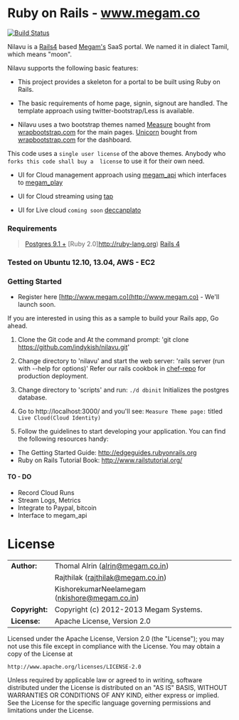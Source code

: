 # Ruby on Rails - www.megam.co

[![Build Status](https://travis-ci.org/indykish/nilavu.png?branch=master)](https://travis-ci.org/indykish/nilavu)

Nilavu is a [Rails4](http://edgeguides.rubyonrails.org/) based [Megam's](http://www.megam.co) SaaS portal. We named it in dialect Tamil, which means "moon".

Nilavu supports the following basic features:

* This project provides a skeleton for a portal to be built using Ruby on Rails. 
 
* The basic requirements of home page, signin, signout are handled. The template approach using twitter-bootstrap/Less is available.

* Nilavu uses a two bootstrap themes named 
  [Measure](http://bit.ly/UDywP8) bought from [wrapbootstrap.com](http://wrapbootstrap.com) for the main pages. 
  [Unicorn](http://bit.ly/RpG9bh) bought from [wrapbootstrap.com](http://wrapbootstrap.com) for the dashboard.

This code uses a `single user license` of the above themes. Anybody who `forks this code shall buy a 
license` to use it for their own need.

* UI for Cloud management approach using [megam_api](https://github.com/indykish/megam_api.git) which interfaces to 
  [megam_play](https://github.com/indykish/megam_play.git)
  
* UI for Cloud streaming using [tap](https://github.com/indykish/tap.git)

* UI for Live cloud `coming soon` [deccanplato](https://github.com/indykish/deccanplato.git)  

### Requirements

> [Postgres 9.1 +](http://postgresql.org)
> [Ruby 2.0]http://ruby-lang.org)
> [Rails 4](http://edgeguides.rubyonrails.org/4_0_release_notes.html)


### Tested on Ubuntu 12.10, 13.04, AWS - EC2

### Getting Started

* Register here [http://www.megam.co](http://www.megam.co) - We'll launch soon.

If you are interested in using this as a sample to build your Rails app, Go ahead.

1. Clone the Git code and At the command prompt:
       'git clone https://github.com/indykish/nilavu.git'

2. Change directory to 'nilavu' and start the web server:
       'rails server (run with --help for options)'
   Refer our rails cookbok in [chef-repo](https://github.com/indykish/chef-repo.git) for production deployment.

3. Change directory to 'scripts' and run:
       `./d dbinit` Initializes the postgres database.
              
4. Go to http://localhost:3000/ and you'll see:
       `Measure Theme page:` titled `Live Cloud(Cloud Identity)`

5. Follow the guidelines to start developing your application. You can find
the following resources handy:

* The Getting Started Guide: http://edgeguides.rubyonrails.org
* Ruby on Rails Tutorial Book: http://www.railstutorial.org/


#### TO - DO

* Record Cloud Runs
* Stream Logs, Metrics
* Integrate to Paypal, bitcoin
* Interface to megam_api
	
# License


|                      |                                          |
|:---------------------|:-----------------------------------------|
| **Author:**          | Thomal Alrin (<alrin@megam.co.in>)
|                      | Rajthilak (<rajthilak@megam.co.in>)
|		               | KishorekumarNeelamegam (<nkishore@megam.co.in>)
| **Copyright:**       | Copyright (c) 2012-2013 Megam Systems.
| **License:**         | Apache License, Version 2.0

Licensed under the Apache License, Version 2.0 (the "License");
you may not use this file except in compliance with the License.
You may obtain a copy of the License at

    http://www.apache.org/licenses/LICENSE-2.0

Unless required by applicable law or agreed to in writing, software
distributed under the License is distributed on an "AS IS" BASIS,
WITHOUT WARRANTIES OR CONDITIONS OF ANY KIND, either express or implied.
See the License for the specific language governing permissions and
limitations under the License.

